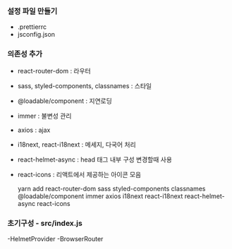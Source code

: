 ### 설정 파일 만들기
- .prettierrc
- jsconfig.json

### 의존성 추가
- react-router-dom : 라우터
- sass, styled-components, classnames : 스타일
- @loadable/component : 지연로딩
- immer : 불변성 관리
- axios : ajax
- i18next, react-i18next : 메세지, 다국어 처리
- react-helmet-async : head 태그 내부 구성 변경할때 사용
- react-icons : 리액트에서 제공하는 아이콘 모음

    yarn add react-router-dom sass styled-components classnames @loadable/component immer axios i18next react-i18next react-helmet-async react-icons

### 초기구성 - src/index.js
-HelmetProvider
-BrowserRouter